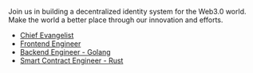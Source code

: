 Join us in building a decentralized identity system for the Web3.0 world. Make the world a better place through our innovation and efforts.

* [Chief Evangelist](https://docs.da.systems/docs/we-are-hiring/chief-evangelist)
* [Frontend Engineer](https://docs.da.systems/docs/we-are-hiring/frontend-engineer)
* [Backend Engineer - Golang](https://docs.da.systems/docs/we-are-hiring/backend-engineer-golang)
* [Smart Contract Engineer - Rust](https://docs.da.systems/docs/we-are-hiring/smart-contract-engineer-rust)
